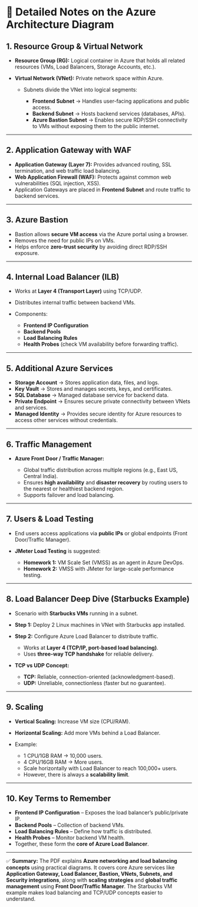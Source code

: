 # 📘 Detailed Notes on the Azure Architecture Diagram

## 1. **Resource Group & Virtual Network**

* **Resource Group (RG):** Logical container in Azure that holds all related resources (VMs, Load Balancers, Storage Accounts, etc.).
* **Virtual Network (VNet):** Private network space within Azure.

  * Subnets divide the VNet into logical segments:

    * **Frontend Subnet** → Handles user-facing applications and public access.
    * **Backend Subnet** → Hosts backend services (databases, APIs).
    * **Azure Bastion Subnet** → Enables secure RDP/SSH connectivity to VMs without exposing them to the public internet.

---

## 2. **Application Gateway with WAF**

* **Application Gateway (Layer 7):** Provides advanced routing, SSL termination, and web traffic load balancing.
* **Web Application Firewall (WAF):** Protects against common web vulnerabilities (SQL injection, XSS).
* Application Gateways are placed in **Frontend Subnet** and route traffic to backend services.

---

## 3. **Azure Bastion**

* Bastion allows **secure VM access** via the Azure portal using a browser.
* Removes the need for public IPs on VMs.
* Helps enforce **zero-trust security** by avoiding direct RDP/SSH exposure.

---

## 4. **Internal Load Balancer (ILB)**

* Works at **Layer 4 (Transport Layer)** using TCP/UDP.
* Distributes internal traffic between backend VMs.
* Components:

  * **Frontend IP Configuration**
  * **Backend Pools**
  * **Load Balancing Rules**
  * **Health Probes** (check VM availability before forwarding traffic).

---

## 5. **Additional Azure Services**

* **Storage Account** → Stores application data, files, and logs.
* **Key Vault** → Stores and manages secrets, keys, and certificates.
* **SQL Database** → Managed database service for backend data.
* **Private Endpoint** → Ensures secure private connectivity between VNets and services.
* **Managed Identity** → Provides secure identity for Azure resources to access other services without credentials.

---

## 6. **Traffic Management**

* **Azure Front Door / Traffic Manager:**

  * Global traffic distribution across multiple regions (e.g., East US, Central India).
  * Ensures **high availability** and **disaster recovery** by routing users to the nearest or healthiest backend region.
  * Supports failover and load balancing.

---

## 7. **Users & Load Testing**

* End users access applications via **public IPs** or global endpoints (Front Door/Traffic Manager).
* **JMeter Load Testing** is suggested:

  * **Homework 1:** VM Scale Set (VMSS) as an agent in Azure DevOps.
  * **Homework 2:** VMSS with JMeter for large-scale performance testing.

---

## 8. **Load Balancer Deep Dive (Starbucks Example)**

* Scenario with **Starbucks VMs** running in a subnet.
* **Step 1:** Deploy 2 Linux machines in VNet with Starbucks app installed.
* **Step 2:** Configure Azure Load Balancer to distribute traffic.

  * Works at **Layer 4 (TCP/IP, port-based load balancing)**.
  * Uses **three-way TCP handshake** for reliable delivery.
* **TCP vs UDP Concept:**

  * **TCP:** Reliable, connection-oriented (acknowledgment-based).
  * **UDP:** Unreliable, connectionless (faster but no guarantee).

---

## 9. **Scaling**

* **Vertical Scaling:** Increase VM size (CPU/RAM).
* **Horizontal Scaling:** Add more VMs behind a Load Balancer.
* Example:

  * 1 CPU/1GB RAM → 10,000 users.
  * 4 CPU/16GB RAM → More users.
  * Scale horizontally with Load Balancer to reach 100,000+ users.
  * However, there is always a **scalability limit**.

---

## 10. **Key Terms to Remember**

* **Frontend IP Configuration** – Exposes the load balancer’s public/private IP.
* **Backend Pools** – Collection of backend VMs.
* **Load Balancing Rules** – Define how traffic is distributed.
* **Health Probes** – Monitor backend VM health.
* Together, these form the **core of Azure Load Balancer**.

---

✅ **Summary:**
The PDF explains **Azure networking and load balancing concepts** using practical diagrams. It covers core Azure services like **Application Gateway, Load Balancer, Bastion, VNets, Subnets, and Security integrations**, along with **scaling strategies** and **global traffic management** using **Front Door/Traffic Manager**. The Starbucks VM example makes load balancing and TCP/UDP concepts easier to understand.

